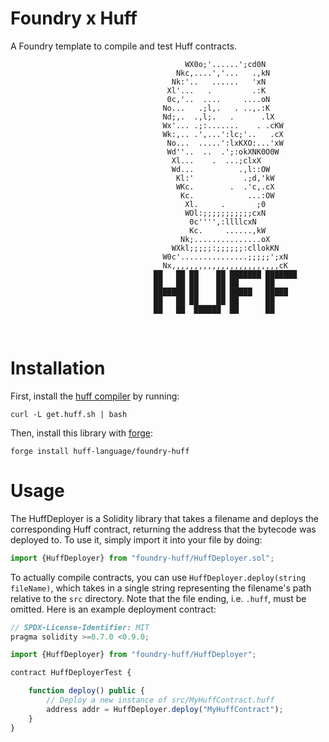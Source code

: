 # Foundry x Huff

A Foundry template to compile and test Huff contracts.

```
                                       WX0o;'......';cd0N
                                     Nkc,....','...   .,kN
                                    Nk:'..   ......   'xN
                                   Xl'...   .         .:K
                                   0c,'..  ....     ....oN
                                  No...   .;l,.   . ..,.:K
                                  Nd;,.  .,l;.   .      .lX
                                  Wx'... .;:.......    . .cKW
                                  Wk:,.. .',...':lc;'..   .cX
                                   No...  .....':lxKXO:...'xW
                                   Wd''..  ..  .';:okXNK0O0W
                                    Xl...    .  ...;clxX
                                    Wd...          .,l::OW
                                     Kl:'           .;d,'kW
                                     WKc.        .  .'c,.cX
                                      Kc.            ...:OW
                                       Xl.     .       ;0
                                       WOl:;;;;;;;;;;;cxN
                                        0c'''',:llllcxN
                                        Kc.     ......,kW
                                      Nk;...............oX
                                    WXkl;;;;;:;;;;;;:cllokKN
                                  W0c'...............;;;;;';xN
                                  Nx,,,,,,,,,,,,,,,,,,,,,,,,cK
                                ██   ██ ██    ██ ███████ ███████
                                ██   ██ ██    ██ ██      ██
                                ███████ ██    ██ █████   █████
                                ██   ██ ██    ██ ██      ██
                                ██   ██  ██████  ██      ██
```

<br>

# Installation

First, install the [huff compiler](https://github.com/huff-language/huff-rs) by running:
```
curl -L get.huff.sh | bash
```

Then, install this library with [forge](https://github.com/foundry-rs/foundry):
```
forge install huff-language/foundry-huff
```


# Usage

The HuffDeployer is a Solidity library that takes a filename and deploys the corresponding Huff contract, returning the address that the bytecode was deployed to. To use it, simply import it into your file by doing:

```js
import {HuffDeployer} from "foundry-huff/HuffDeployer.sol";
```

To actually compile contracts, you can use `HuffDeployer.deploy(string fileName)`, which takes in a single string representing the filename's path relative to the `src` directory. Note that the file ending, i.e. `.huff`, must be omitted.
Here is an example deployment contract:

```js
// SPDX-License-Identifier: MIT
pragma solidity >=0.7.0 <0.9.0;

import {HuffDeployer} from "foundry-huff/HuffDeployer";

contract HuffDeployerTest {

    function deploy() public {
        // Deploy a new instance of src/MyHuffContract.huff
        address addr = HuffDeployer.deploy("MyHuffContract");
    }
}
```
